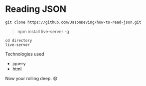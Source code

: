 # Reading JSON

```
git clone https://github.com/JasonDeving/how-to-read-json.git
```

> npm install live-server -g
```
cd directory
live-server
```

Technologies used 
* jquery
* html

Now your rolling deep. :smile: